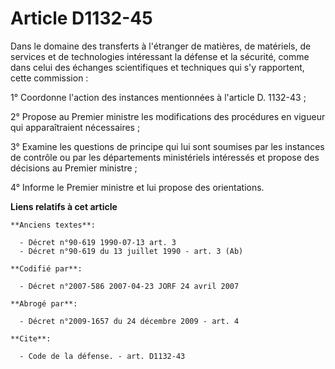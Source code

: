 # Article D1132-45

Dans le domaine des transferts à l'étranger de matières, de matériels, de services et de technologies intéressant la défense
et la sécurité, comme dans celui des échanges scientifiques et techniques qui s'y rapportent, cette commission : 

1° Coordonne l'action des instances mentionnées à l'article D. 1132-43 ; 

2° Propose au Premier ministre les modifications des procédures en vigueur qui apparaîtraient nécessaires ; 

3° Examine les questions de principe qui lui sont soumises par les instances de contrôle ou par les départements ministériels
intéressés et propose des décisions au Premier ministre ; 

4° Informe le Premier ministre et lui propose des orientations.

**Liens relatifs à cet article**

	**Anciens textes**:

	  - Décret n°90-619 1990-07-13 art. 3
	  - Décret n°90-619 du 13 juillet 1990 - art. 3 (Ab)

	**Codifié par**:

	  - Décret n°2007-586 2007-04-23 JORF 24 avril 2007

	**Abrogé par**:

	  - Décret n°2009-1657 du 24 décembre 2009 - art. 4

	**Cite**:

	  - Code de la défense. - art. D1132-43
